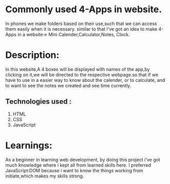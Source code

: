# Commonly used 4-Apps in website.
   In phones we make folders based on their use,such that we can access them easily when it is necessary.
   similar to that I've got an idea to make 4-Apps in a website-> Mini Calender,Calculator,Notes, Clock.

# Description:
   In this website,A 4 boxes will be displayed with names of the app,by clicking on it,we will be directed to the respective webpage.so that if we have to use in a easier way to know about the  calender, or to calculate, and to want to see the notes we created and see time currently.
## Technologies used :
   1. HTML
   2. CSS
   3. JavaScript

# Learnings:
  As a beginner in learning web development, by doing this project i've got much knowledge where i kept all from learned skills here.
  I preferred JavaScript:DOM because i want to know the things working from initiate,which makes  my skills strong.